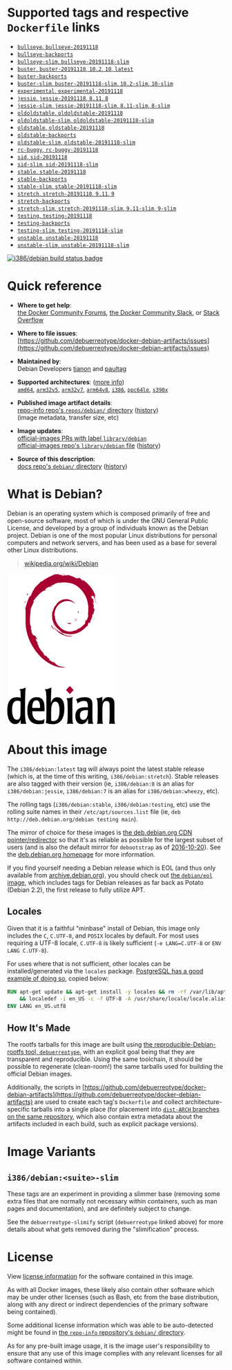 <!--

********************************************************************************

WARNING:

    DO NOT EDIT "debian/README.md"

    IT IS AUTO-GENERATED

    (from the other files in "debian/" combined with a set of templates)

********************************************************************************

-->

# Supported tags and respective `Dockerfile` links

-	[`bullseye`, `bullseye-20191118`](https://github.com/debuerreotype/docker-debian-artifacts/blob/a4a6b83dbf3de5b488788eb1b260de1ec923ff57/bullseye/Dockerfile)
-	[`bullseye-backports`](https://github.com/debuerreotype/docker-debian-artifacts/blob/a4a6b83dbf3de5b488788eb1b260de1ec923ff57/bullseye/backports/Dockerfile)
-	[`bullseye-slim`, `bullseye-20191118-slim`](https://github.com/debuerreotype/docker-debian-artifacts/blob/a4a6b83dbf3de5b488788eb1b260de1ec923ff57/bullseye/slim/Dockerfile)
-	[`buster`, `buster-20191118`, `10.2`, `10`, `latest`](https://github.com/debuerreotype/docker-debian-artifacts/blob/a4a6b83dbf3de5b488788eb1b260de1ec923ff57/buster/Dockerfile)
-	[`buster-backports`](https://github.com/debuerreotype/docker-debian-artifacts/blob/a4a6b83dbf3de5b488788eb1b260de1ec923ff57/buster/backports/Dockerfile)
-	[`buster-slim`, `buster-20191118-slim`, `10.2-slim`, `10-slim`](https://github.com/debuerreotype/docker-debian-artifacts/blob/a4a6b83dbf3de5b488788eb1b260de1ec923ff57/buster/slim/Dockerfile)
-	[`experimental`, `experimental-20191118`](https://github.com/debuerreotype/docker-debian-artifacts/blob/a4a6b83dbf3de5b488788eb1b260de1ec923ff57/experimental/Dockerfile)
-	[`jessie`, `jessie-20191118`, `8.11`, `8`](https://github.com/debuerreotype/docker-debian-artifacts/blob/a4a6b83dbf3de5b488788eb1b260de1ec923ff57/jessie/Dockerfile)
-	[`jessie-slim`, `jessie-20191118-slim`, `8.11-slim`, `8-slim`](https://github.com/debuerreotype/docker-debian-artifacts/blob/a4a6b83dbf3de5b488788eb1b260de1ec923ff57/jessie/slim/Dockerfile)
-	[`oldoldstable`, `oldoldstable-20191118`](https://github.com/debuerreotype/docker-debian-artifacts/blob/a4a6b83dbf3de5b488788eb1b260de1ec923ff57/oldoldstable/Dockerfile)
-	[`oldoldstable-slim`, `oldoldstable-20191118-slim`](https://github.com/debuerreotype/docker-debian-artifacts/blob/a4a6b83dbf3de5b488788eb1b260de1ec923ff57/oldoldstable/slim/Dockerfile)
-	[`oldstable`, `oldstable-20191118`](https://github.com/debuerreotype/docker-debian-artifacts/blob/a4a6b83dbf3de5b488788eb1b260de1ec923ff57/oldstable/Dockerfile)
-	[`oldstable-backports`](https://github.com/debuerreotype/docker-debian-artifacts/blob/a4a6b83dbf3de5b488788eb1b260de1ec923ff57/oldstable/backports/Dockerfile)
-	[`oldstable-slim`, `oldstable-20191118-slim`](https://github.com/debuerreotype/docker-debian-artifacts/blob/a4a6b83dbf3de5b488788eb1b260de1ec923ff57/oldstable/slim/Dockerfile)
-	[`rc-buggy`, `rc-buggy-20191118`](https://github.com/debuerreotype/docker-debian-artifacts/blob/a4a6b83dbf3de5b488788eb1b260de1ec923ff57/rc-buggy/Dockerfile)
-	[`sid`, `sid-20191118`](https://github.com/debuerreotype/docker-debian-artifacts/blob/a4a6b83dbf3de5b488788eb1b260de1ec923ff57/sid/Dockerfile)
-	[`sid-slim`, `sid-20191118-slim`](https://github.com/debuerreotype/docker-debian-artifacts/blob/a4a6b83dbf3de5b488788eb1b260de1ec923ff57/sid/slim/Dockerfile)
-	[`stable`, `stable-20191118`](https://github.com/debuerreotype/docker-debian-artifacts/blob/a4a6b83dbf3de5b488788eb1b260de1ec923ff57/stable/Dockerfile)
-	[`stable-backports`](https://github.com/debuerreotype/docker-debian-artifacts/blob/a4a6b83dbf3de5b488788eb1b260de1ec923ff57/stable/backports/Dockerfile)
-	[`stable-slim`, `stable-20191118-slim`](https://github.com/debuerreotype/docker-debian-artifacts/blob/a4a6b83dbf3de5b488788eb1b260de1ec923ff57/stable/slim/Dockerfile)
-	[`stretch`, `stretch-20191118`, `9.11`, `9`](https://github.com/debuerreotype/docker-debian-artifacts/blob/a4a6b83dbf3de5b488788eb1b260de1ec923ff57/stretch/Dockerfile)
-	[`stretch-backports`](https://github.com/debuerreotype/docker-debian-artifacts/blob/a4a6b83dbf3de5b488788eb1b260de1ec923ff57/stretch/backports/Dockerfile)
-	[`stretch-slim`, `stretch-20191118-slim`, `9.11-slim`, `9-slim`](https://github.com/debuerreotype/docker-debian-artifacts/blob/a4a6b83dbf3de5b488788eb1b260de1ec923ff57/stretch/slim/Dockerfile)
-	[`testing`, `testing-20191118`](https://github.com/debuerreotype/docker-debian-artifacts/blob/a4a6b83dbf3de5b488788eb1b260de1ec923ff57/testing/Dockerfile)
-	[`testing-backports`](https://github.com/debuerreotype/docker-debian-artifacts/blob/a4a6b83dbf3de5b488788eb1b260de1ec923ff57/testing/backports/Dockerfile)
-	[`testing-slim`, `testing-20191118-slim`](https://github.com/debuerreotype/docker-debian-artifacts/blob/a4a6b83dbf3de5b488788eb1b260de1ec923ff57/testing/slim/Dockerfile)
-	[`unstable`, `unstable-20191118`](https://github.com/debuerreotype/docker-debian-artifacts/blob/a4a6b83dbf3de5b488788eb1b260de1ec923ff57/unstable/Dockerfile)
-	[`unstable-slim`, `unstable-20191118-slim`](https://github.com/debuerreotype/docker-debian-artifacts/blob/a4a6b83dbf3de5b488788eb1b260de1ec923ff57/unstable/slim/Dockerfile)

[![i386/debian build status badge](https://img.shields.io/jenkins/s/https/doi-janky.infosiftr.net/job/multiarch/job/i386/job/debian.svg?label=i386/debian%20%20build%20job)](https://doi-janky.infosiftr.net/job/multiarch/job/i386/job/debian/)

# Quick reference

-	**Where to get help**:  
	[the Docker Community Forums](https://forums.docker.com/), [the Docker Community Slack](https://blog.docker.com/2016/11/introducing-docker-community-directory-docker-community-slack/), or [Stack Overflow](https://stackoverflow.com/search?tab=newest&q=docker)

-	**Where to file issues**:  
	[https://github.com/debuerreotype/docker-debian-artifacts/issues](https://github.com/debuerreotype/docker-debian-artifacts/issues)

-	**Maintained by**:  
	Debian Developers [tianon](https://qa.debian.org/developer.php?login=tianon) and [paultag](https://qa.debian.org/developer.php?login=paultag)

-	**Supported architectures**: ([more info](https://github.com/docker-library/official-images#architectures-other-than-amd64))  
	[`amd64`](https://hub.docker.com/r/amd64/debian/), [`arm32v5`](https://hub.docker.com/r/arm32v5/debian/), [`arm32v7`](https://hub.docker.com/r/arm32v7/debian/), [`arm64v8`](https://hub.docker.com/r/arm64v8/debian/), [`i386`](https://hub.docker.com/r/i386/debian/), [`ppc64le`](https://hub.docker.com/r/ppc64le/debian/), [`s390x`](https://hub.docker.com/r/s390x/debian/)

-	**Published image artifact details**:  
	[repo-info repo's `repos/debian/` directory](https://github.com/docker-library/repo-info/blob/master/repos/debian) ([history](https://github.com/docker-library/repo-info/commits/master/repos/debian))  
	(image metadata, transfer size, etc)

-	**Image updates**:  
	[official-images PRs with label `library/debian`](https://github.com/docker-library/official-images/pulls?q=label%3Alibrary%2Fdebian)  
	[official-images repo's `library/debian` file](https://github.com/docker-library/official-images/blob/master/library/debian) ([history](https://github.com/docker-library/official-images/commits/master/library/debian))

-	**Source of this description**:  
	[docs repo's `debian/` directory](https://github.com/docker-library/docs/tree/master/debian) ([history](https://github.com/docker-library/docs/commits/master/debian))

# What is Debian?

Debian is an operating system which is composed primarily of free and open-source software, most of which is under the GNU General Public License, and developed by a group of individuals known as the Debian project. Debian is one of the most popular Linux distributions for personal computers and network servers, and has been used as a base for several other Linux distributions.

> [wikipedia.org/wiki/Debian](https://en.wikipedia.org/wiki/Debian)

![logo](https://raw.githubusercontent.com/docker-library/docs/b449be7df57e9ed9086bb5821bfb5d6cdc5d67a4/debian/logo.png)

# About this image

The `i386/debian:latest` tag will always point the latest stable release (which is, at the time of this writing, `i386/debian:stretch`). Stable releases are also tagged with their version (ie, `i386/debian:8` is an alias for `i386/debian:jessie`, `i386/debian:7` is an alias for `i386/debian:wheezy`, etc).

The rolling tags (`i386/debian:stable`, `i386/debian:testing`, etc) use the rolling suite names in their `/etc/apt/sources.list` file (ie, `deb http://deb.debian.org/debian testing main`).

The mirror of choice for these images is [the deb.debian.org CDN pointer/redirector](https://deb.debian.org) so that it's as reliable as possible for the largest subset of users (and is also the default mirror for `debootstrap` as of [2016-10-20](https://anonscm.debian.org/cgit/d-i/debootstrap.git/commit/?id=9e8bc60ad1ccf3a25ce7890526b70059f3e770de)). See the [deb.debian.org homepage](https://deb.debian.org) for more information.

If you find yourself needing a Debian release which is EOL (and thus only available from [archive.debian.org](http://archive.debian.org)), you should check out [the `debian/eol` image](https://hub.docker.com/r/debian/eol/), which includes tags for Debian releases as far back as Potato (Debian 2.2), the first release to fully utilize APT.

## Locales

Given that it is a faithful "minbase" install of Debian, this image only includes the `C`, `C.UTF-8`, and `POSIX` locales by default. For most uses requiring a UTF-8 locale, `C.UTF-8` is likely sufficient (`-e LANG=C.UTF-8` or `ENV LANG C.UTF-8`).

For uses where that is not sufficient, other locales can be installed/generated via the `locales` package. [PostgreSQL has a good example of doing so](https://github.com/docker-library/postgres/blob/69bc540ecfffecce72d49fa7e4a46680350037f9/9.6/Dockerfile#L21-L24), copied below:

```dockerfile
RUN apt-get update && apt-get install -y locales && rm -rf /var/lib/apt/lists/* \
	&& localedef -i en_US -c -f UTF-8 -A /usr/share/locale/locale.alias en_US.UTF-8
ENV LANG en_US.utf8
```

## How It's Made

The rootfs tarballs for this image are built using [the reproducible-Debian-rootfs tool, `debuerreotype`](https://github.com/debuerreotype/debuerreotype), with an explicit goal being that they are transparent and reproducible. Using the same toolchain, it should be possible to regenerate (clean-room!) the same tarballs used for building the official Debian images.

Additionally, the scripts in [https://github.com/debuerreotype/docker-debian-artifacts](https://github.com/debuerreotype/docker-debian-artifacts) are used to create each tag's `Dockerfile` and collect architecture-specific tarballs into a single place (for placement into [`dist-ARCH` branches on the same repository](https://github.com/debuerreotype/docker-debian-artifacts/branches), which also contain extra metadata about the artifacts included in each build, such as explicit package versions).

# Image Variants

## `i386/debian:<suite>-slim`

These tags are an experiment in providing a slimmer base (removing some extra files that are normally not necessary within containers, such as man pages and documentation), and are definitely subject to change.

See the `debuerreotype-slimify` script (`debuerreotype` linked above) for more details about what gets removed during the "slimification" process.

# License

View [license information](https://www.debian.org/social_contract#guidelines) for the software contained in this image.

As with all Docker images, these likely also contain other software which may be under other licenses (such as Bash, etc from the base distribution, along with any direct or indirect dependencies of the primary software being contained).

Some additional license information which was able to be auto-detected might be found in [the `repo-info` repository's `debian/` directory](https://github.com/docker-library/repo-info/tree/master/repos/debian).

As for any pre-built image usage, it is the image user's responsibility to ensure that any use of this image complies with any relevant licenses for all software contained within.
